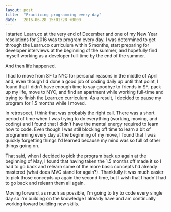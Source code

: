 ```yaml
---
layout: post
title:  "Practicing programming every day"
date:   2016-06-28 15:01:28 +0000
---
```


I started Learn.co at the very end of December and one of my New Year resolutions for 2016 was to program every day. I was determined to get through the Learn.co curriculum within 5 months, start preparing for developer interviews at the beginning of the summer, and hopefully find myself working as a developer full-time by the end of the summer.

And then life happened.

I had to move from SF to NYC for personal reasons in the middle of April and, even though I'd done a good job of coding daily up until that point, I found that I didn't have enough time to say goodbye to friends in SF, pack up my life, move to NYC, and find an apartment while working full-time and trying to finish the Learn.co curriculum. As a result, I decided to pause my program for 1.5 months while I moved.

In retrospect, I think that was probably the right call. There was a short period of time when I was trying to do everything (working, moving, and coding) and I found that I didn't have the mental energy required to learn how to code. Even though I was still blocking off time to learn a bit of programming every day at the beginning of my move, I found that I was quickly forgetting things I'd learned because my mind was so full of other things going on.

That said, when I decided to pick the program back up again at the beginning of May, I found that having taken the 1.5 months off made it so I had to go back and relearn some of the more basic concepts I'd already mastered (what does MVC stand for again?). Thankfully it was much easier to pick those concepts up again the second time, but I wish that I hadn't had to go back and relearn them all again.

Moving forward, as much as possible, I'm going to try to code every single day so I'm building on the knowledge I already have and am continually working toward building new skills.
